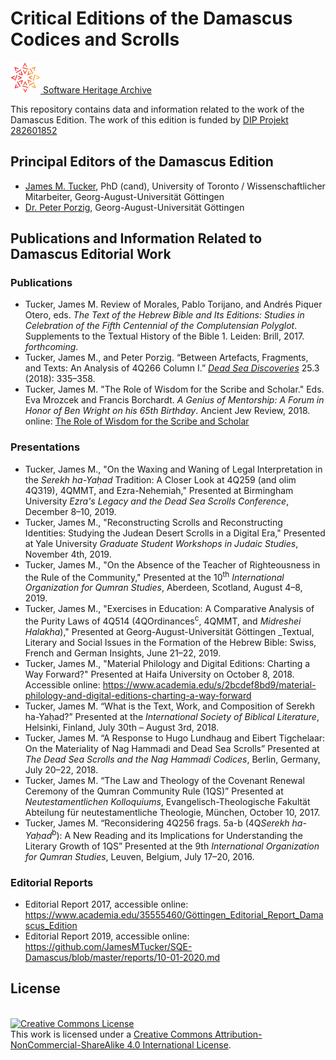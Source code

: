 # Critical Editions of the Damascus Codices and Scrolls

[![sha](sha.png) Software Heritage Archive](https://archive.softwareheritage.org/browse/origin/directory/?origin_url=https://github.com/JamesMTucker/Damascus)
<br />

This repository contains data and information related to the work of the Damascus Edition. The work of this edition is funded by [DIP Projekt 282601852](http://gepris.dfg.de/gepris/projekt/282601852)

## Principal Editors of the Damascus Edition

* [James M. Tucker](https://utoronto.academia.edu/JamesTucker), PhD (cand), University of Toronto / Wissenschaftlicher Mitarbeiter, Georg-August-Universität Göttingen
* [Dr. Peter Porzig](https://www.uni-goettingen.de/en/dr.+peter+porzig/122787.html), Georg-August-Universität Göttingen

## Publications and Information Related to Damascus Editorial Work

### Publications

* Tucker, James M. Review of Morales, Pablo Torijano, and Andrés Piquer Otero, eds. _The Text of the Hebrew Bible and Its Editions: Studies in Celebration of the Fifth Centennial of the Complutensian Polyglot_. Supplements to the Textual History of the Bible 1. Leiden: Brill, 2017. _forthcoming_.
* Tucker, James M., and Peter Porzig. “Between Artefacts, Fragments, and Texts: An Analysis of 4Q266 Column I.” [_Dead Sea Discoveries_](https://www.academia.edu/37866055/Between_Artefacts_Fragments_and_Texts_An_Analysis_of_4Q266_Column_I) 25.3 (2018): 335–358.
* Tucker, James M. "The Role of Wisdom for the Scribe and Scholar." Eds. Eva Mrozcek and Francis Borchardt. _A Genius of Mentorship: A Forum in Honor of Ben Wright on his 65th Birthday_. Ancient Jew Review, 2018. online: [The Role of Wisdom for the Scribe and Scholar](http://www.ancientjewreview.com/articles/2018/1/12/the-role-of-wisdom-for-the-scribe-and-scholar)

### Presentations

* Tucker, James M., "On the Waxing and Waning of Legal Interpretation in the _Serekh ha-Yaḥad_ Tradition: A Closer Look at 4Q259 (and olim 4Q319), 4QMMT, and Ezra-Nehemiah," Presented at Birmingham University _Ezra's Legacy and the Dead Sea Scrolls Conference_, December 8–10, 2019.
* Tucker, James M., "Reconstructing Scrolls and Reconstructing Identities: Studying the Judean Desert Scrolls in a Digital Era," Presented at Yale University _Graduate Student Workshops in Judaic Studies_, November 4th, 2019.
* Tucker, James M., "On the Absence of the Teacher of Righteousness in the Rule of the Community," Presented at the 10<sup>th</sup> _International Organization for Qumran Studies_, Aberdeen, Scotland, August 4–8, 2019.
* Tucker, James M., "Exercises in Education: A Comparative Analysis of the Purity Laws of 4Q514 (4QOrdinances<sup>c</sup>, 4QMMT, and _Midreshei Halakha_)," Presented at Georg-August-Universität Göttingen _Textual, Literary and Social Issues in the Formation of the Hebrew Bible: Swiss, French and German Insights, June 21–22, 2019.
* Tucker, James M., "Material Philology and Digital Editions: Charting a Way Forward?" Presented at Haifa University on October 8, 2018. Accessible online: https://www.academia.edu/s/2bcdef8bd9/material-philology-and-digital-editions-charting-a-way-forward
* Tucker, James M. “What is the Text, Work, and Composition of Serekh ha-Yaḥad?” Presented at the _International Society of Biblical Literature_, Helsinki, Finland, July 30th – August 3rd, 2018.
* Tucker, James M. “A Response to Hugo Lundhaug and Eibert Tigchelaar: On the Materiality of Nag Hammadi and Dead Sea Scrolls” Presented at _The Dead Sea Scrolls and the Nag Hammadi Codices_, Berlin, Germany, July 20–22, 2018.
* Tucker, James M. “The Law and Theology of the Covenant Renewal Ceremony of the Qumran Community Rule (1QS)” Presented at _Neutestamentlichen Kolloquiums_, Evangelisch-Theologische Fakultät Abteilung für neutestamentliche Theologie, München, October 10, 2017.
* Tucker, James M. “Reconsidering 4Q256 frags. 5a-b (4Q<i>Serekh ha-Yaḥad</i><sup>b</sup>): A New Reading and its Implications for Understanding the Literary Growth of 1QS” Presented at the 9th _International Organization for Qumran Studies_, Leuven, Belgium, July 17–20, 2016.

### Editorial Reports

* Editorial Report 2017, accessible online: https://www.academia.edu/35555460/Göttingen_Editorial_Report_Damascus_Edition
* Editorial Report 2019, accessible online: https://github.com/JamesMTucker/SQE-Damascus/blob/master/reports/10-01-2020.md
## License

<br />
<a rel="license" href="http://creativecommons.org/licenses/by-nc-sa/4.0/"><img alt="Creative Commons License" style="border-width:0" src="https://i.creativecommons.org/l/by-nc-sa/4.0/88x31.png" /></a><br />This work is licensed under a <a rel="license" href="http://creativecommons.org/licenses/by-nc-sa/4.0/">Creative Commons Attribution-NonCommercial-ShareAlike 4.0 International License</a>.